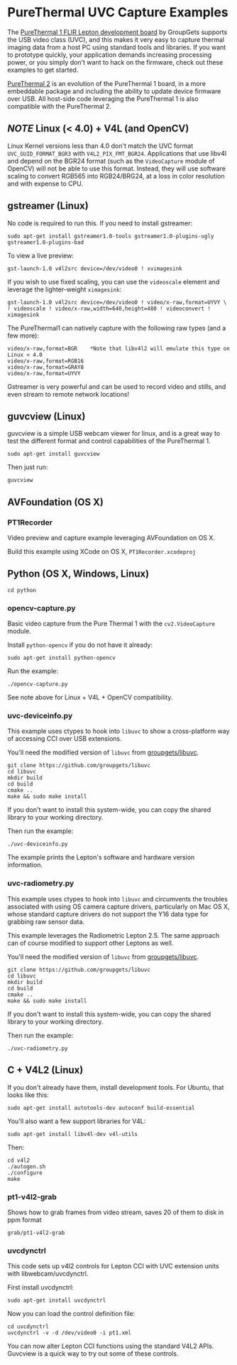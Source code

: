 # PureThermal UVC Capture Examples

The [PureThermal 1 FLIR Lepton development board](https://groupgets.com/manufacturers/groupgets-labs/products/pure-thermal-1-flir-lepton-dev-kit)
by GroupGets supports the USB video class (UVC), and this makes it very easy to capture thermal imaging data
from a host PC using standard tools and libraries. If you want to prototype quickly, your application demands
increasing processing power, or you simply don't want to hack on the firmware, check out these examples to get started.

[PureThermal 2](https://groupgets.com/manufacturers/getlab/products/purethermal-2-flir-lepton-smart-i-o-module) is
an evolution of the PureThermal 1 board, in a more embeddable package and including the ability to update device
firmware over USB. All host-side code leveraging the PureThermal 1 is also compatible with the PureThermal 2.


## *NOTE* Linux (< 4.0) + V4L (and OpenCV) ##

Linux Kernel versions less than 4.0 don't match the UVC format `UVC_GUID_FORMAT_BGR3` with `V4L2_PIX_FMT_BGR24`.
Applications that use libv4l and depend on the BGR24 format (such as the `VideoCapture` module of OpenCV) will not
be able to use this format. Instead, they will use software scaling to convert RGB565 into RGB24/BRG24, at a
loss in color resolution and with expense to CPU.


## gstreamer (Linux)

No code is required to run this. If you need to install gstreamer:

    sudo apt-get install gstreamer1.0-tools gstreamer1.0-plugins-ugly gstreamer1.0-plugins-bad

To view a live preview:

    gst-launch-1.0 v4l2src device=/dev/video0 ! xvimagesink

If you wish to use fixed scaling, you can use the `videoscale` element and leverage the
lighter-weight `ximagesink`:

    gst-launch-1.0 v4l2src device=/dev/video0 ! video/x-raw,format=UYVY \
    ! videoscale ! video/x-raw,width=640,height=480 ! videoconvert ! ximagesink

The PureThermal1 can natively capture with the following raw types (and a few more):

    video/x-raw,format=BGR    *Note that libv4l2 will emulate this type on Linux < 4.0
    video/x-raw,format=RGB16
    video/x-raw,format=GRAY8
    video/x-raw,format=UYVY

Gstreamer is very powerful and can be used to record video and stills, and even stream to remote
network locations!


## guvcview (Linux)

guvcview is a simple USB webcam viewer for linux, and is a great way to test the different format and
control capabilities of the PureThermal 1.

    sudo apt-get install guvcview

Then just run:

    guvcview


## AVFoundation (OS X)

### PT1Recorder

Video preview and capture example leveraging AVFoundation on OS X.

Build this example using XCode on OS X, `PT1Recorder.xcodeproj`


## Python (OS X, Windows, Linux)

    cd python

### opencv-capture.py

Basic video capture from the Pure Thermal 1 with the `cv2.VideoCapture` module.

Install `python-opencv` if you do not have it already:

    sudo apt-get install python-opencv

Run the example:

    ./opencv-capture.py

See note above for Linux + V4L + OpenCV compatibility.

### uvc-deviceinfo.py

This example uses ctypes to hook into `libuvc` to show a cross-platform way of accessing CCI over USB extensions.

You'll need the modified version of `libuvc` from [groupgets/libuvc](https://github.com/groupgets/libuvc).

    git clone https://github.com/groupgets/libuvc
    cd libuvc
    mkdir build
    cd build
    cmake ..
    make && sudo make install

If you don't want to install this system-wide, you can copy the shared library to your working directory.

Then run the example:

    ./uvc-deviceinfo.py

The example prints the Lepton's software and hardware version information.

### uvc-radiometry.py

This example uses ctypes to hook into `libuvc` and circumvents the troubles associated with using OS camera
capture drivers, particularly on Mac OS X, whose standard capture drivers do not support the Y16 data type
for grabbing raw sensor data.

This example leverages the Radiometric Lepton 2.5. The same approach can of course modified to support other Leptons as well.

You'll need the modified version of `libuvc` from [groupgets/libuvc](https://github.com/groupgets/libuvc).

    git clone https://github.com/groupgets/libuvc
    cd libuvc
    mkdir build
    cd build
    cmake ..
    make && sudo make install

If you don't want to install this system-wide, you can copy the shared library to your working directory.

Then run the example:

    ./uvc-radiometry.py

## C + V4L2 (Linux)

If you don't already have them, install development tools. For Ubuntu, that looks like this:

    sudo apt-get install autotools-dev autoconf build-essential

You'll also want a few support libraries for V4L:

    sudo apt-get install libv4l-dev v4l-utils

Then:

    cd v4l2
    ./autogen.sh
    ./configure
    make

### pt1-v4l2-grab

Shows how to grab frames from video stream, saves 20 of them to disk in ppm format

    grab/pt1-v4l2-grab


### uvcdynctrl

This code sets up v4l2 controls for Lepton CCI with UVC extension units with libwebcam/uvcdynctrl.

First install uvcdynctrl:

    sudo apt-get install uvcdynctrl

Now you can load the control definition file:

    cd uvcdynctrl
    uvcdynctrl -v -d /dev/video0 -i pt1.xml

You can now alter Lepton CCI functions using the standard V4L2 APIs. Guvcview is a quick way to try out some of these controls.
